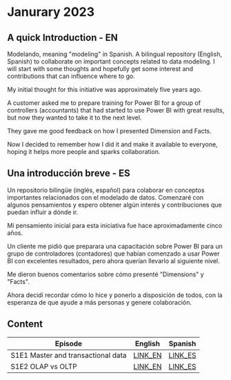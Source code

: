 # Janurary 2023
## A quick Introduction - EN
Modelando, meaning "modeling" in Spanish. A bilingual repository (English, Spanish) to collaborate on important concepts related to data modeling. 
I will start with some thoughts and hopefully get some interest and contributions that can influence where to go.

My initial thought for this initiative was approximately five years ago. 

A customer asked me to prepare training for Power BI for a group of controllers (accountants) that had started to use Power BI with great results, but now they wanted to take it to the next level. 

They gave me good feedback on how I presented Dimension and Facts. 

Now I decided to remember how I did it and make it available to everyone, hoping it helps more people and sparks collaboration.  

## Una introducción breve - ES
Un repositorio bilingüe (inglés, español) para colaborar en conceptos importantes relacionados con el modelado de datos.
Comenzaré con algunos pensamientos y espero obtener algún interés y contribuciones que puedan influir a dónde ir.

Mi pensamiento inicial para esta iniciativa fue hace aproximadamente cinco años.

Un cliente me pidió que preparara una capacitación sobre Power BI para un grupo de controladores (contadores) que habían comenzado a usar Power BI con excelentes resultados, pero ahora querían llevarlo al siguiente nivel.

Me dieron buenos comentarios sobre cómo presenté "Dimensions" y "Facts".

Ahora decidí recordar cómo lo hice y ponerlo a disposición de todos, con la esperanza de que ayude a más personas y genere colaboración.


## Content
| **Episode** | **English**                                                                                                      | **Spanish**                                                                                                      |
|-------------|------------------------------------------------------------------------------------------------------------------|------------------------------------------------------------------------------------------------------------------|
| S1E1 Master and transactional data  | [LINK_EN](/Season%201/S1E1/S1E1%20One%20possible%20classification%20of%20data.md) | [LINK_ES](/Season%201/S1E1/S1E1%20Una%20posible%20clasificaci%C3%B3n%20de%20los%20datos.md)  |
| S1E2 OLAP vs OLTP | [LINK_EN](/Season%201/S1E2/S1E2-TypeOfSystems.md) | [LINK_ES](/Season%201/S1E2/S1E2-Tipos%20de%20sistemas.md)  |
                                                                                                                                                                                                                     




